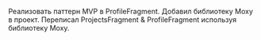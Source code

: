 Реализовать паттерн MVP в ProfileFragment.
Добавил библиотеку Moxy в проект.
Переписал ProjectsFragment & ProfileFragment используя библиотеку Moxy.
